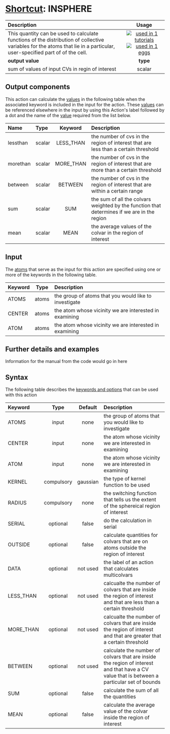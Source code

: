 # [Shortcut](shortcuts.md): INSPHERE

| Description    | Usage |
|:--------|:--------:|
| This quantity can be used to calculate functions of the distribution of collective variables for the atoms that lie in a particular, user-specified part of of the cell. | [![used in 1 tutorials](https://img.shields.io/badge/tutorials-1-green.svg)](https://www.plumed-tutorials.org/browse.html?search=INSPHERE)[![used in 1 eggs](https://img.shields.io/badge/nest-1-green.svg)](https://www.plumed-nest.org/browse.html?search=INSPHERE)|
 | **output value** | **type** |
| sum of values of input CVs in regin of interest | scalar |

## Output components

This action can calculate the [values](pecifying_arguments.html) in the following table when the associated keyword is included in the input for the action. These [values](pecifying_arguments.html) can be referenced elsewhere in the input by using this Action's label followed by a dot and the name of the [value](pecifying_arguments.html) required from the list below.

| Name | Type | Keyword | Description |
|:-------|:-----|:----:|:-------|
| lessthan | scalar | LESS_THAN | the number of cvs in the region of interest that are less than a certain threshold | 
| morethan | scalar | MORE_THAN | the number of cvs in the region of interest that are more than a certain threshold | 
| between | scalar | BETWEEN | the number of cvs in the region of interest that are within a certain range | 
| sum | scalar | SUM | the sum of all the colvars weighted by the function that determines if we are in the region | 
| mean | scalar | MEAN | the average values of the colvar in the region of interest | 


## Input

The [atoms](specifying_atoms.html) that serve as the input for this action are specified using one or more of the keywords in the following table.

| Keyword |  Type | Description |
|:--------|:------:|:-----------|
| ATOMS | atoms | the group of atoms that you would like to investigate |
| CENTER | atoms | the atom whose vicinity we are interested in examining |
| ATOM | atoms | the atom whose vicinity we are interested in examining |


## Further details and examples 
Information for the manual from the code would go in here 
## Syntax 
The following table describes the [keywords and options](parsing.md) that can be used with this action 

| Keyword | Type | Default | Description |
|:-------|:----:|:-------:|:-----------|
| ATOMS | input | none | the group of atoms that you would like to investigate |
| CENTER | input | none | the atom whose vicinity we are interested in examining |
| ATOM | input | none | the atom whose vicinity we are interested in examining |
| KERNEL | compulsory | gaussian |  the type of kernel function to be used |
| RADIUS | compulsory | none | the switching function that tells us the extent of the sphereical region of interest |
| SERIAL | optional | false |  do the calculation in serial |
| OUTSIDE | optional | false |  calculate quantities for colvars that are on atoms outside the region of interest |
| DATA | optional | not used | the label of an action that calculates multicolvars |
| LESS_THAN | optional | not used | calcualte the number of colvars that are inside the region of interest and that are less than a certain threshold |
| MORE_THAN | optional | not used | calcualte the number of colvars that are inside the region of interest and that are greater that a certain threshold |
| BETWEEN | optional | not used | calculate the number of colvars that are inside the region of interest and that have a CV value that is between a particular set of bounds |
| SUM | optional | false |  calculate the sum of all the quantities |
| MEAN | optional | false |  calculate the average value of the colvar inside the region of interest |
